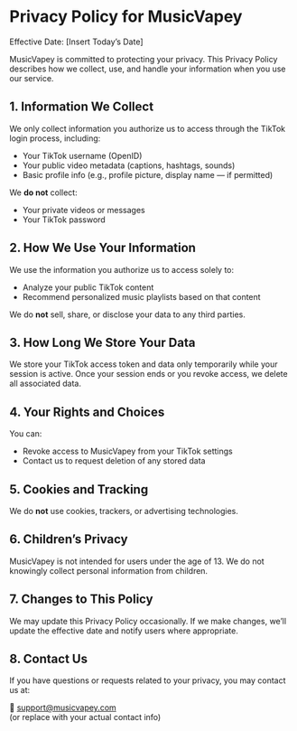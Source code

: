 # Privacy Policy for MusicVapey

Effective Date: [Insert Today’s Date]

MusicVapey is committed to protecting your privacy. This Privacy Policy describes how we collect, use, and handle your information when you use our service.

## 1. Information We Collect

We only collect information you authorize us to access through the TikTok login process, including:

- Your TikTok username (OpenID)
- Your public video metadata (captions, hashtags, sounds)
- Basic profile info (e.g., profile picture, display name — if permitted)

We **do not** collect:
- Your private videos or messages
- Your TikTok password

## 2. How We Use Your Information

We use the information you authorize us to access solely to:

- Analyze your public TikTok content
- Recommend personalized music playlists based on that content

We do **not** sell, share, or disclose your data to any third parties.

## 3. How Long We Store Your Data

We store your TikTok access token and data only temporarily while your session is active. Once your session ends or you revoke access, we delete all associated data.

## 4. Your Rights and Choices

You can:
- Revoke access to MusicVapey from your TikTok settings
- Contact us to request deletion of any stored data

## 5. Cookies and Tracking

We do **not** use cookies, trackers, or advertising technologies.

## 6. Children’s Privacy

MusicVapey is not intended for users under the age of 13. We do not knowingly collect personal information from children.

## 7. Changes to This Policy

We may update this Privacy Policy occasionally. If we make changes, we’ll update the effective date and notify users where appropriate.

## 8. Contact Us

If you have questions or requests related to your privacy, you may contact us at:

📧 support@musicvapey.com  
(or replace with your actual contact info)

